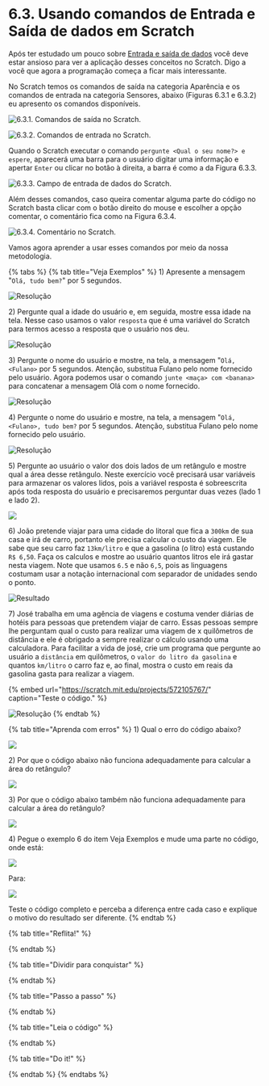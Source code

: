 # 6.3. Usando comandos de Entrada e Saída de dados em Scratch

Após ter estudado um pouco sobre [Entrada e saída de dados](../conceitos-de-programacao/7.-entrada-e-saida-de-dados.md) você deve estar ansioso para ver a aplicação desses conceitos no Scratch. Digo a você que agora a programação começa a ficar mais interessante.

No Scratch temos os comandos de saída na categoria Aparência e os comandos de entrada na categoria Sensores, abaixo \(Figuras 6.3.1 e 6.3.2\) eu apresento os comandos disponíveis.

![6.3.1. Comandos de sa&#xED;da no Scratch.](../.gitbook/assets/image%20%2836%29.png)

![6.3.2. Comandos de entrada no Scratch.](../.gitbook/assets/image%20%2833%29.png)

Quando o Scratch executar o comando `pergunte <Qual o seu nome?> e espere`, aparecerá uma barra para o usuário digitar uma informação e apertar `Enter` ou clicar no botão à direita, a barra é como a da Figura 6.3.3.

![6.3.3. Campo de entrada de dados do Scratch.](../.gitbook/assets/image%20%2840%29.png)

Além desses comandos, caso queira comentar alguma parte do código no Scratch basta clicar com o botão direito do mouse e escolher a opção comentar, o comentário fica como na Figura 6.3.4.

![6.3.4. Coment&#xE1;rio no Scratch.](../.gitbook/assets/image%20%2817%29.png)

Vamos agora aprender a usar esses comandos por meio da nossa metodologia.

{% tabs %}
{% tab title="Veja Exemplos" %}
1\) Apresente a mensagem "`Olá, tudo bem?`" por 5 segundos. 

![Resolu&#xE7;&#xE3;o](../.gitbook/assets/image%20%2827%29.png)

2\) Pergunte qual a idade do usuário e, em seguida, mostre essa idade na tela. Nesse caso usamos o valor `resposta` que é uma variável do Scratch para termos acesso a resposta que o usuário nos deu.

![Resolu&#xE7;&#xE3;o](../.gitbook/assets/image%20%2818%29.png)

3\) Pergunte o nome do usuário e mostre, na tela, a mensagem "`Olá, <Fulano>` por 5 segundos. Atenção, substitua Fulano pelo nome fornecido pelo usuário. Agora podemos usar o comando `junte <maça> com <banana>` para concatenar a mensagem Olá com o nome fornecido.

![Resolu&#xE7;&#xE3;o](../.gitbook/assets/image%20%2842%29.png)

4\) Pergunte o nome do usuário e mostre, na tela, a  mensagem "`Olá, <Fulano>, tudo bem?` por 5 segundos. Atenção, substitua Fulano pelo nome fornecido pelo usuário.

![Resolu&#xE7;&#xE3;o](../.gitbook/assets/image%20%2815%29.png)

5\) Pergunte ao usuário o valor dos dois lados de um retângulo e mostre qual a área desse retângulo. Neste exercício você precisará usar variáveis para armazenar os valores lidos, pois a variável resposta é sobreescrita após toda resposta do usuário e precisaremos perguntar duas vezes \(lado 1 e lado 2\).

![](../.gitbook/assets/image%20%2821%29.png)

6\) João pretende viajar para uma cidade do litoral que fica a `300km` de sua casa e irá de carro, portanto ele precisa calcular o custo da viagem. Ele sabe que seu carro faz `13km/litro` e que a gasolina  \(o litro\) está custando `R$ 6,50`. Faça os calculos e mostre ao usuário quantos litros ele irá gastar nesta viagem. Note que usamos `6.5` e não `6,5`, pois as linguagens costumam usar a notação internacional com separador de unidades sendo o ponto.

![Resultado](../.gitbook/assets/image%20%2832%29.png)

7\) José trabalha em uma agência de viagens e costuma vender diárias de hotéis para pessoas que pretendem viajar de carro. Essas pessoas sempre lhe perguntam qual o custo para realizar uma viagem de x quilômetros de distância e ele é obrigado a sempre realizar o cálculo usando uma calculadora. Para facilitar a vida de josé, crie um programa que pergunte ao usuário a `distância` em quilômetros, o `valor do litro da gasolina` e quantos `km/litro` o carro faz e, ao final, mostra o custo em reais da gasolina gasta para realizar a viagem.

{% embed url="https://scratch.mit.edu/projects/572105767/" caption="Teste o código." %}

![Resolu&#xE7;&#xE3;o](../.gitbook/assets/image%20%2844%29.png)
{% endtab %}

{% tab title="Aprenda com erros" %}
1\) Qual o erro do código abaixo?

![](../.gitbook/assets/image%20%2825%29.png)

2\) Por que o código abaixo não funciona adequadamente para calcular a área do retângulo?

![](../.gitbook/assets/image%20%2830%29.png)

3\) Por que o código abaixo também não funciona adequadamente para calcular a área do retângulo?

![](../.gitbook/assets/image%20%2826%29.png)

4\) Pegue o exemplo 6 do item Veja Exemplos e mude uma parte no código, onde está:

![](../.gitbook/assets/image%20%2824%29.png)

Para:

![](../.gitbook/assets/image%20%2835%29.png)

Teste o código completo e perceba a diferença entre cada caso e explique o motivo do resultado ser diferente.
{% endtab %}

{% tab title="Reflita!" %}

{% endtab %}

{% tab title="Dividir para conquistar" %}

{% endtab %}

{% tab title="Passo a passo" %}

{% endtab %}

{% tab title="Leia o código" %}

{% endtab %}

{% tab title="Do it!" %}

{% endtab %}
{% endtabs %}



















